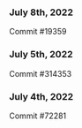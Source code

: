 ### July 8th, 2022

Commit #19359

### July 5th, 2022

Commit #314353


### July 4th, 2022

Commit #72281
